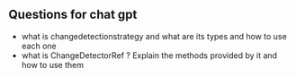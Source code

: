 ## Questions for chat gpt
- what is changedetectionstrategy and what are its types and how to use each one
- what is ChangeDetectorRef ? Explain the methods provided by it and how to use them


